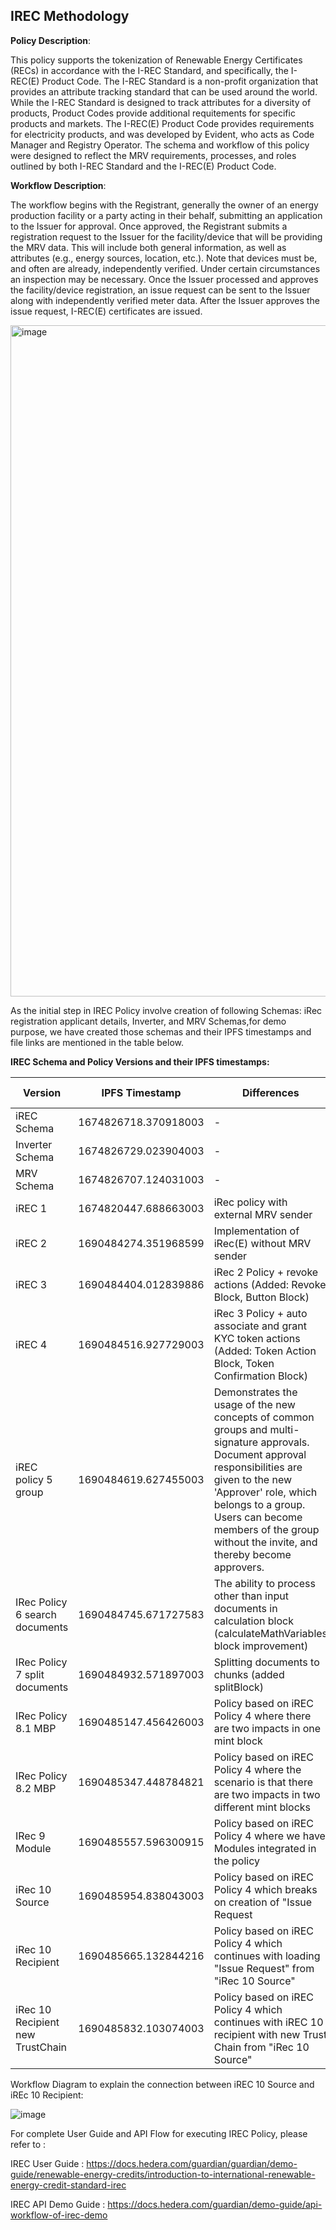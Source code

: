 ## IREC Methodology

**Policy Description**: 

This policy supports the tokenization of Renewable Energy Certificates (RECs) in accordance with the I-REC Standard, and specifically, the I-REC(E) Product Code. The I-REC Standard is a non-profit organization that provides an attribute tracking standard that can be used around the world. While the I-REC Standard is designed to track attributes for a diversity of products, Product Codes provide additional requitements for specific products and markets. The I-REC(E) Product Code provides requirements for electricity products, and was developed by Evident, who acts as Code Manager and Registry Operator. 
The schema and workflow of this policy were designed to reflect the MRV requirements, processes, and roles outlined by both I-REC Standard and the I-REC(E) Product Code. 

**Workflow Description**:

The workflow begins with the Registrant, generally the owner of an energy production facility or a party acting in their behalf, submitting an application to the Issuer for approval. Once approved, the Registrant submits a registration request to the Issuer for the facility/device that will be providing the MRV data. This will include both general information, as well as attributes (e.g., energy sources, location, etc.). Note that devices must be, and often are already, independently verified. Under certain circumstances an inspection may be necessary. Once the Issuer processed and approves the facility/device registration, an issue request can be sent to the Issuer along with independently verified meter data. After the Issuer approves the issue request, I-REC(E) certificates are issued. 

<img width="1074" alt="image" src="https://user-images.githubusercontent.com/79293833/186931734-b7303b0e-81e5-433f-b71c-509e83dc186b.png">

As the initial step in IREC Policy involve creation of following Schemas: iRec registration applicant details, Inverter, and MRV Schemas,for demo purpose, we have created those schemas and their IPFS timestamps and file links are mentioned in the table below.

**IREC Schema and Policy Versions and their IPFS timestamps:**

| Version | IPFS Timestamp | Differences | Schema/Policy File Link |
|---|---|---|---:|
| iREC Schema | 1674826718.370918003 | - |[Link](https://github.com/hashgraph/guardian/blob/main/Methodology%20Library/iREC/Schema/iREC%20Schema.schema) |
| Inverter Schema | 1674826729.023904003 | -| [Link](https://github.com/hashgraph/guardian/blob/develop/Methodology%20Library/iREC/Schema/Inverter.schema) |
| MRV Schema | 1674826707.124031003 |- | [Link](https://github.com/hashgraph/guardian/blob/main/Methodology%20Library/iREC/Schema/MRV.schema) |
| iREC 1 | 1674820447.688663003 | iRec policy with external MRV sender | [Link](https://github.com/hashgraph/guardian/blob/main/Methodology%20Library/iREC/Policies/iRec%20Policy.policy) |
| iREC 2 | 1690484274.351968599 | Implementation of iRec(E) without MRV sender | [Link](https://github.com/hashgraph/guardian/blob/main/Methodology%20Library/iREC/Policies/iRec%20Policy%202%20(1688026621.869141003).policy) |
| iREC 3 | 1690484404.012839886 | iRec 2 Policy + revoke actions (Added: Revoke Block, Button Block) | [Link](https://github.com/hashgraph/guardian/blob/main/Methodology%20Library/iREC/Policies/IRec%20Policy%203%20(1688026984.195988682).policy) |
| iREC 4 | 1690484516.927729003 | iRec 3 Policy + auto associate and grant KYC token actions (Added: Token Action Block, Token Confirmation Block) | [Link](https://github.com/hashgraph/guardian/blob/main/Methodology%20Library/iREC/Policies/IRec%20Policy%204%20(1688027112.052916973).policy) |
| iREC policy 5 group | 1690484619.627455003 | Demonstrates the usage of the new concepts of common groups and multi-signature approvals. Document approval responsibilities are given to the new 'Approver' role, which belongs to a group. Users can become members of the group without the invite, and thereby become approvers. | [Link](https://github.com/hashgraph/guardian/blob/main/Methodology%20Library/iREC/Policies/IRec%20Policy%205%20(Groups)%20(1688027497.580638003).policy) |
| IRec Policy 6 search documents | 1690484745.671727583 | The ability to process other than input documents in calculation block (calculateMathVariables block improvement) | [Link](https://github.com/hashgraph/guardian/blob/main/Methodology%20Library/iREC/Policies/IRec%20Policy%206%20(Search%20documents)%20(1688027625.345974003).policy) |
| IRec Policy 7 split documents | 1690484932.571897003 | Splitting documents to chunks (added splitBlock) | [Link](https://github.com/hashgraph/guardian/blob/main/Methodology%20Library/iREC/Policies/IRec%20Policy%207%20(Split%20documents)%20(1688027742.828152768).policy) |
| IRec Policy 8.1 MBP | 1690485147.456426003 | Policy based on iREC Policy 4 where there are two impacts in one mint block | [Link](https://github.com/hashgraph/guardian/blob/main/Methodology%20Library/iREC/Policies/IRec%20Policy%208.1%20(MBP)%20(1688027910.989021003).policy) |
| IRec Policy 8.2 MBP | 1690485347.448784821 | Policy based on iREC Policy 4 where the scenario is that there are two impacts in two different mint blocks | [Link](https://github.com/hashgraph/guardian/blob/main/Methodology%20Library/iREC/Policies/IRec%20Policy%208.2%20(MBP)%20(1688028085.527386003).policy) |
| IRec 9 Module | 1690485557.596300915 | Policy based on iREC Policy 4 where we have Modules integrated in the policy | [Link](https://github.com/hashgraph/guardian/blob/main/Methodology%20Library/iREC/Policies/iRec%20Policy%209%20(Module)%20(1688028246.921157003).policy) |
| iRec 10 Source | 1690485954.838043003 | Policy based on iREC Policy 4 which breaks on creation of "Issue Request | [Link](https://github.com/hashgraph/guardian/blob/main/Methodology%20Library/iREC/Policies/iRec%20Policy%2010%20(Source)%20(1684756995.238994037).policy) |
| iRec 10 Recipient | 1690485665.132844216 | Policy based on iREC Policy 4 which continues with loading "Issue Request" from "iRec 10 Source" | [Link](https://github.com/hashgraph/guardian/blob/main/Methodology%20Library/iREC/Policies/iRec%20Policy%2010%20(Recipient)%20(1688028555.527521003).policy) |
| iRec 10 Recipient new TrustChain | 1690485832.103074003 | Policy based on iREC Policy 4 which continues with iREC 10 recipient with new Trust Chain from "iRec 10 Source" | [Link](https://github.com/hashgraph/guardian/blob/main/Methodology%20Library/iREC/Policies/iRec%20Policy%2010%20(Recipient)%20(new%20trust-chain)%20(1688028789.828861780).policy) |


Workflow Diagram to explain the connection between iREC 10 Source and iREc 10 Recipient:

![image](https://github.com/hashgraph/guardian/assets/79293833/b8bf59de-60c6-4b49-83d7-0c852ef0ba10)



For complete User Guide and API Flow for executing IREC Policy, please refer to :

IREC User Guide : https://docs.hedera.com/guardian/guardian/demo-guide/renewable-energy-credits/introduction-to-international-renewable-energy-credit-standard-irec

IREC API Demo Guide : https://docs.hedera.com/guardian/demo-guide/api-workflow-of-irec-demo
